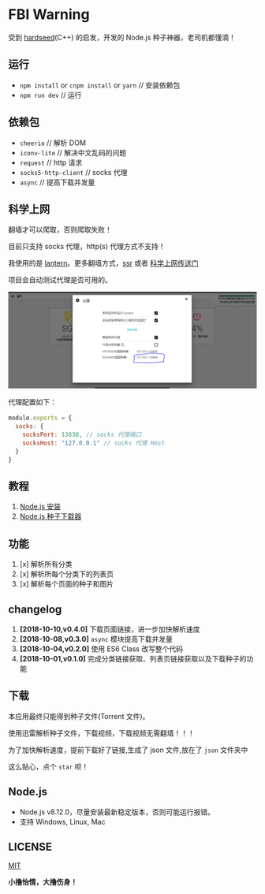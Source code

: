 # FBI Warning

受到 [hardseed](https://github.com/yangyangwithgnu/hardseed)(C++) 的启发，开发的 Node.js 种子神器，老司机都懂滴！

## 运行

- `npm install` or `cnpm install` or `yarn` // 安装依赖包
- `npm run dev` // 运行

## 依赖包

- `cheerio` // 解析 DOM
- `iconv-lite` // 解决中文乱码的问题
- `request` // http 请求
- `socks5-http-client` // socks 代理
- `async` // 提高下载并发量

## 科学上网

翻墙才可以爬取，否则爬取失败！

目前只支持 socks 代理，http(s) 代理方式不支持！

我使用的是 [lantern](https://github.com/getlantern/lantern)。更多翻墙方式，[ssr](https://github.com/shadowsocksr-backup/shadowsocks-rss) 或者 [科学上网传送门](https://github.com/search?o=desc&q=%E7%A7%91%E5%AD%A6%E4%B8%8A%E7%BD%91&s=stars&type=Repositories)

项目会自动测试代理是否可用的。

![lantern](./images/lantern.png)

代理配置如下：

```js
module.exports = {
  socks: {
    socksPort: 13838, // socks 代理端口
    socksHost: "127.0.0.1" // socks 代理 Host
  }
}
```

## 教程

1. [Node.js 安装](https://www.cnblogs.com/stevexu/p/9734249.html)
2. [Node.js 种子下载器](https://www.cnblogs.com/stevexu/p/9755337.html)

## 功能

1. [x] 解析所有分类
2. [x] 解析所每个分类下的列表页
3. [x] 解析每个页面的种子和图片

## changelog

1. **[2018-10-10,v0.4.0]** 下载页面链接，进一步加快解析速度
1. **[2018-10-08,v0.3.0]** `async` 模块提高下载并发量
1. **[2018-10-04,v0.2.0]** 使用 ES6 Class 改写整个代码
1. **[2018-10-01,v0.1.0]** 完成分类链接获取、列表页链接获取以及下载种子的功能

## 下载

本应用最终只能得到种子文件(Torrent 文件)。

使用迅雷解析种子文件，下载视频，下载视频无需翻墙！！！

为了加快解析速度，提前下载好了链接,生成了 json 文件,放在了 `json` 文件夹中

这么贴心，点个 `star` 呗！

## Node.js

- Node.js v8.12.0，尽量安装最新稳定版本，否则可能运行报错。
- 支持 Windows, Linux, Mac

## LICENSE

[MIT](./LICENSE)

**小撸怡情，大撸伤身！**
